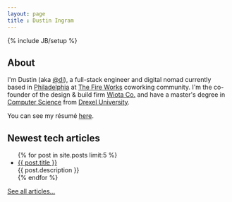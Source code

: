 ```yaml
---
layout: page
title : Dustin Ingram
---
```

{% include JB/setup %}

## About
I'm Dustin (aka [@di](https://github.com/di/)), a full-stack engineer and
digital nomad currently based in [Philadelphia](http://osm.org/go/ZcjRpKe--)
at [The Fire Works](http://thefireworksphilly.com/) coworking community. I'm
the co-founder of the design &amp; build firm [Wiota Co.](http://wiota.co) and
have a master's degree in [Computer Science](http://cs.drexel.edu) from
[Drexel University](http://drexel.edu).

You can see my résumé [here](/resume).

## Newest tech articles
<ul class="posts">
  {% for post in site.posts limit:5 %}
    <li>
        <a href="{{ BASE_PATH }}{{ post.url }}">{{ post.title }}</a>
        <div>{{ post.description }}</div>
    </li>
  {% endfor %}
</ul>

[See all articles...](/categories.html)

